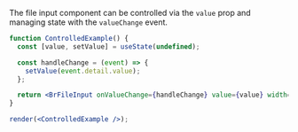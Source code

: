 The file input component can be controlled via the `value` prop and managing state with the `valueChange` event.

```jsx live noInline
function ControlledExample() {
  const [value, setValue] = useState(undefined);

  const handleChange = (event) => {
    setValue(event.detail.value);
  };

  return <BrFileInput onValueChange={handleChange} value={value} width="320px" />;
}

render(<ControlledExample />);
```
